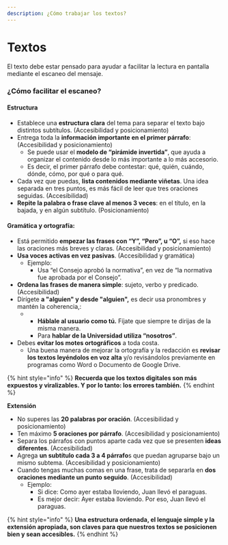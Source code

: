 ```yaml
---
description: ¿Cómo trabajar los textos?
---
```


# Textos

El texto debe estar pensado para ayudar a facilitar la lectura en pantalla mediante el escaneo del mensaje. 

### ¿Cómo facilitar el escaneo?

#### Estructura

* Establece una **estructura clara** del tema para separar el texto bajo distintos subtítulos. \(Accesibilidad y posicionamiento\)
* Entrega toda la **información importante en el primer párrafo**: \(Accesibilidad y posicionamiento\)
  * Se puede usar el **modelo de “pirámide invertida”**, que ayuda a organizar el contenido desde lo más importante a lo más accesorio.
  * Es decir, el primer párrafo debe contestar: qué, quién, cuándo, dónde, cómo, por qué o para qué.
* Cada vez que puedas, **lista contenidos mediante viñetas**. Una idea separada en tres puntos, es más fácil de leer que tres oraciones seguidas. \(Accesibilidad\)
* **Repite la palabra o frase clave al menos 3 veces**: en el título, en la bajada, y en algún subtítulo. \(Posicionamiento\)

#### Gramática y ortografía:

* Está permitido **empezar las frases con “Y”, “Pero”, u “O”,** si eso hace las oraciones más breves y claras. \(Accesibilidad y posicionamiento\)
* **Usa voces activas en vez pasivas**. \(Accesibilidad y gramática\)
  * Ejemplo: 
    * Usa “el Consejo aprobó la normativa”, en vez de “la normativa fue aprobada por el Consejo”.
* **Ordena las frases de manera simple**: sujeto, verbo y predicado. \(Accesibilidad\)
* Dirígete **a "alguien" y desde "alguien",** es decir usa pronombres y mantén la coherencia,:
  * * **Háblale al usuario como tú.** Fíjate que siempre te dirijas de la misma manera.
    * Para **hablar de la Universidad utiliza “nosotros”**.
* Debes **evitar los motes ortográficos** a toda costa. 
  * Una buena manera de mejorar la ortografía y la redacción es **revisar los textos leyéndolos en voz alta** y/o revisándolos previamente en programas como Word o Documento de Google Drive. 

{% hint style="info" %}
**Recuerda que los textos digitales son más expuestos y viralizables. Y por lo tanto: los errores también.**
{% endhint %}

**Extensión**

* No superes las **20 palabras por oración**. \(Accesibilidad y posicionamiento\)
* Ten máximo **5 oraciones por párrafo**. \(Accesibilidad y posicionamiento\)
* Separa los párrafos con puntos aparte cada vez que se presenten **ideas diferentes**. \(Accesibilidad\)
* Agrega **un subtítulo cada 3 a 4 párrafo**s que puedan agruparse bajo un mismo subtema. \(Accesibilidad y posicionamiento\)
* Cuando tengas muchas comas en una frase, trata de separarla en **dos oraciones mediante un punto seguido**. \(Accesibilidad\)
  * Ejemplo:
    * Si dice: Como ayer estaba lloviendo, Juan llevó el paraguas.
    * Es mejor decir: Ayer estaba lloviendo. Por eso, Juan llevó el paraguas.

{% hint style="info" %}
**Una estructura ordenada, el lenguaje simple y la extensión apropiada, son claves para que nuestros textos se posicionen bien y sean accesibles.**
{% endhint %}

